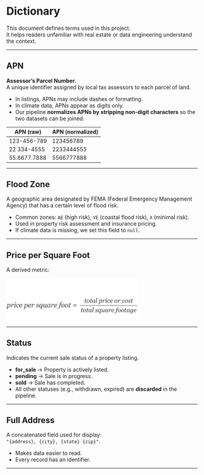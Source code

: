 
# Dictionary

This document defines terms used in this project.  
It helps readers unfamiliar with real estate or data engineering understand the context.

---

## APN
**Assessor’s Parcel Number**.  
A unique identifier assigned by local tax assessors to each parcel of land.  
- In listings, APNs may include dashes or formatting.  
- In climate data, APNs appear as digits only.  
- Our pipeline **normalizes APNs by stripping non-digit characters** so the two datasets can be joined.

| APN (raw)     | APN (normalized) |
|---------------|------------------|
| 123-456-789   | 123456789        |
|  22  334-4555 | 2233444555       |
| 55.6677.7888  | 5566777888       |

---

## Flood Zone
A geographic area designated by FEMA (Federal Emergency Management Agency) that has a certain level of flood risk.  
- Common zones: `AE` (high risk), `VE` (coastal flood risk), `X` (minimal risk).  
- Used in property risk assessment and insurance pricing.  
- If climate data is missing, we set this field to `null`.

---

## Price per Square Foot
A derived metric: 

<img src="../src/assets/img/formula_price_x_sqft.png" alt="Price per Square Foot Formula" width="350"/>


---

## Status
Indicates the current sale status of a property listing.  
- **for_sale** → Property is actively listed.  
- **pending** → Sale is in progress.  
- **sold** → Sale has completed.  
- All other statuses (e.g., withdrawn, expired) are **discarded** in the pipeline.

---

## Full Address
A concatenated field used for display:  
`"{address}, {city}, {state} {zip}"`.  
- Makes data easier to read.  
- Every record has an identifier.

---
